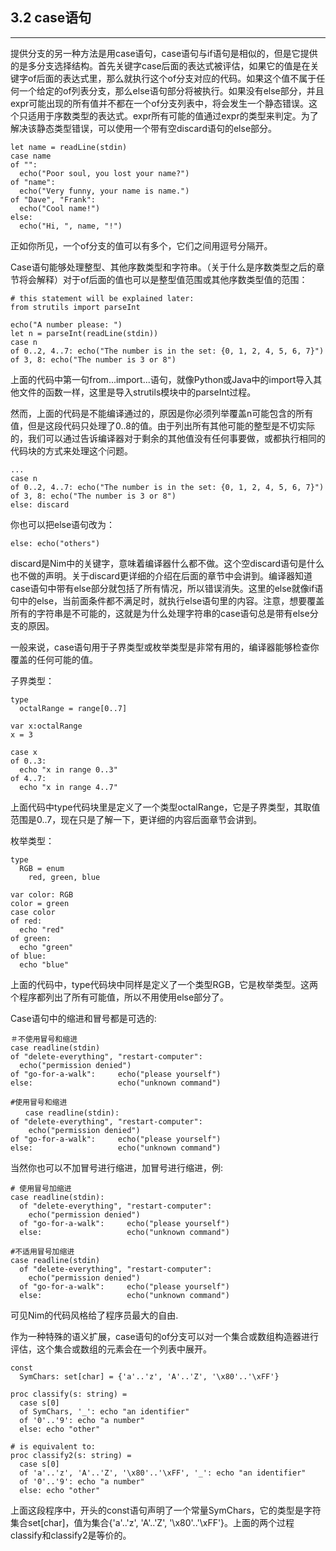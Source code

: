 ## 3.2 case语句
***
提供分支的另一种方法是用case语句，case语句与if语句是相似的，但是它提供的是多分支选择结构。首先关键字case后面的表达式被评估，如果它的值是在关键字of后面的表达式里，那么就执行这个of分支对应的代码。如果这个值不属于任何一个给定的of列表分支，那么else语句部分将被执行。如果没有else部分，并且expr可能出现的所有值并不都在一个of分支列表中，将会发生一个静态错误。这个只适用于序数类型的表达式。expr所有可能的值通过expr的类型来判定。为了解决该静态类型错误，可以使用一个带有空discard语句的else部分。
```
let name = readLine(stdin)
case name
of "":
  echo("Poor soul, you lost your name?")
of "name":
  echo("Very funny, your name is name.")
of "Dave", "Frank":
  echo("Cool name!")
else:
  echo("Hi, ", name, "!")
```
正如你所见，一个of分支的值可以有多个，它们之间用逗号分隔开。

Case语句能够处理整型、其他序数类型和字符串。（关于什么是序数类型之后的章节将会解释）对于of后面的值也可以是整型值范围或其他序数类型值的范围：
```
# this statement will be explained later:
from strutils import parseInt

echo("A number please: ")
let n = parseInt(readLine(stdin))
case n
of 0..2, 4..7: echo("The number is in the set: {0, 1, 2, 4, 5, 6, 7}")
of 3, 8: echo("The number is 3 or 8")
```
上面的代码中第一句from...import...语句，就像Python或Java中的import导入其他文件的函数一样，这里是导入strutils模块中的parseInt过程。

然而，上面的代码是不能编译通过的，原因是你必须列举覆盖n可能包含的所有值，但是这段代码只处理了0..8的值。由于列出所有其他可能的整型是不切实际的，我们可以通过告诉编译器对于剩余的其他值没有任何事要做，或都执行相同的代码块的方式来处理这个问题。
```
...
case n
of 0..2, 4..7: echo("The number is in the set: {0, 1, 2, 4, 5, 6, 7}")
of 3, 8: echo("The number is 3 or 8")
else: discard
```
你也可以把else语句改为：
```
else: echo("others")
```
discard是Nim中的关键字，意味着编译器什么都不做。这个空discard语句是什么也不做的声明。关于discard更详细的介绍在后面的章节中会讲到。编译器知道case语句中带有else部分就包括了所有情况，所以错误消失。这里的else就像if语句中的else，当前面条件都不满足时，就执行else语句里的内容。注意，想要覆盖所有的字符串是不可能的，这就是为什么处理字符串的case语句总是带有else分支的原因。

一般来说，case语句用于子界类型或枚举类型是非常有用的，编译器能够检查你覆盖的任何可能的值。

子界类型：
```
type
  octalRange = range[0..7]

var x:octalRange
x = 3

case x
of 0..3:
  echo "x in range 0..3"
of 4..7:
  echo "x in range 4..7"
```
上面代码中type代码块里是定义了一个类型octalRange，它是子界类型，其取值范围是0..7，现在只是了解一下，更详细的内容后面章节会讲到。

枚举类型：
```
type
  RGB = enum
    red, green, blue

var color: RGB
color = green
case color
of red:
  echo "red"
of green:
  echo "green"
of blue:
  echo "blue"
```
上面的代码中，type代码块中同样是定义了一个类型RGB，它是枚举类型。这两个程序都列出了所有可能值，所以不用使用else部分了。

Case语句中的缩进和冒号都是可选的:
```
＃不使用冒号和缩进
case readline(stdin)
of "delete-everything", "restart-computer":
  echo("permission denied")
of "go-for-a-walk":     echo("please yourself")
else:                   echo("unknown command")

#使用冒号和缩进
　　case readline(stdin):
of "delete-everything", "restart-computer":
    echo("permission denied")
of "go-for-a-walk":     echo("please yourself")
else:                   echo("unknown command")  
```

当然你也可以不加冒号进行缩进，加冒号进行缩进，例:
```
# 使用冒号加缩进
case readline(stdin):
  of "delete-everything", "restart-computer":
    echo("permission denied")
  of "go-for-a-walk":     echo("please yourself")
  else:                   echo("unknown command")

#不适用冒号加缩进
case readline(stdin)
  of "delete-everything", "restart-computer":
    echo("permission denied")
  of "go-for-a-walk":     echo("please yourself")
  else:                   echo("unknown command")
```
可见Nim的代码风格给了程序员最大的自由.

作为一种特殊的语义扩展，case语句的of分支可以对一个集合或数组构造器进行评估，这个集合或数组的元素会在一个列表中展开。
```
const
  SymChars: set[char] = {'a'..'z', 'A'..'Z', '\x80'..'\xFF'}

proc classify(s: string) =
  case s[0]
  of SymChars, '_': echo "an identifier"
  of '0'..'9': echo "a number"
  else: echo "other"

# is equivalent to:
proc classify2(s: string) =
  case s[0]
  of 'a'..'z', 'A'..'Z', '\x80'..'\xFF', '_': echo "an identifier"
  of '0'..'9': echo "a number"
  else: echo "other"
```
上面这段程序中，开头的const语句声明了一个常量SymChars，它的类型是字符集合set[char]，值为集合{'a'..'z', 'A'..'Z', '\x80'..'\xFF'}。上面的两个过程classify和classify2是等价的。


